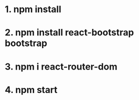 # 1. npm install
# 2. npm install react-bootstrap bootstrap
# 3. npm i react-router-dom
# 4. npm start